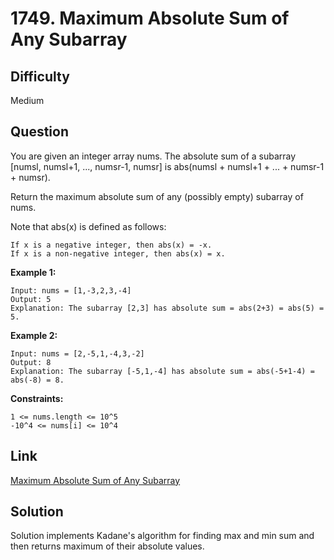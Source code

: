 # 1749. Maximum Absolute Sum of Any Subarray

## Difficulty

Medium

## Question

You are given an integer array nums. The absolute sum of a subarray [numsl, numsl+1, ..., numsr-1, numsr] is abs(numsl + numsl+1 + ... + numsr-1 + numsr).

Return the maximum absolute sum of any (possibly empty) subarray of nums.

Note that abs(x) is defined as follows:

    If x is a negative integer, then abs(x) = -x.
    If x is a non-negative integer, then abs(x) = x.

**Example 1:**

    Input: nums = [1,-3,2,3,-4]
    Output: 5
    Explanation: The subarray [2,3] has absolute sum = abs(2+3) = abs(5) = 5.

**Example 2:**

    Input: nums = [2,-5,1,-4,3,-2]
    Output: 8
    Explanation: The subarray [-5,1,-4] has absolute sum = abs(-5+1-4) = abs(-8) = 8.

**Constraints:**

    1 <= nums.length <= 10^5
    -10^4 <= nums[i] <= 10^4

## Link

[Maximum Absolute Sum of Any Subarray](https://leetcode.com/problems/maximum-absolute-sum-of-any-subarray/)

## Solution

Solution implements Kadane's algorithm for finding max and min sum and then returns maximum of their absolute values.
